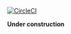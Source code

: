 
[![CircleCI](https://circleci.com/gh/ddalu5/quadriga.svg?style=shield)](https://circleci.com/gh/ddalu5/quadriga)

**Under construction**
